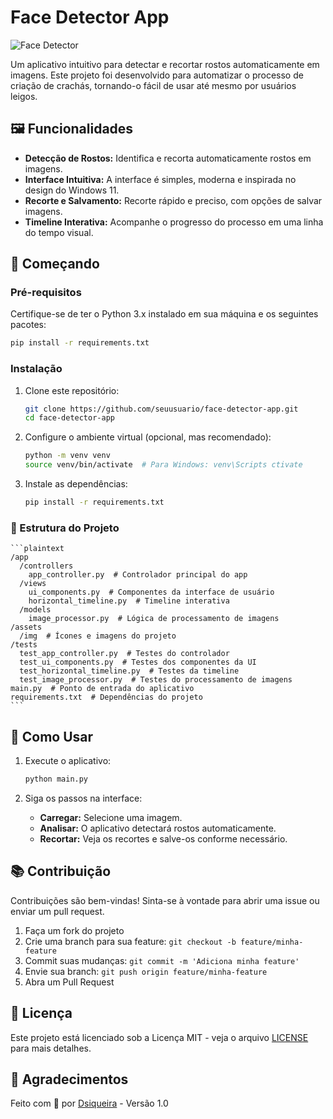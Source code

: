 
# Face Detector App

![Face Detector](assets/img/face_detector_banner.png)

Um aplicativo intuitivo para detectar e recortar rostos automaticamente em imagens. Este projeto foi desenvolvido para automatizar o processo de criação de crachás, tornando-o fácil de usar até mesmo por usuários leigos.

## 🖼️ Funcionalidades

- **Detecção de Rostos:** Identifica e recorta automaticamente rostos em imagens.
- **Interface Intuitiva:** A interface é simples, moderna e inspirada no design do Windows 11.
- **Recorte e Salvamento:** Recorte rápido e preciso, com opções de salvar imagens.
- **Timeline Interativa:** Acompanhe o progresso do processo em uma linha do tempo visual.

## 🚀 Começando

### Pré-requisitos

Certifique-se de ter o Python 3.x instalado em sua máquina e os seguintes pacotes:

```bash
pip install -r requirements.txt
```

### Instalação

1. Clone este repositório:

    ```bash
    git clone https://github.com/seuusuario/face-detector-app.git
    cd face-detector-app
    ```

2. Configure o ambiente virtual (opcional, mas recomendado):

    ```bash
    python -m venv venv
    source venv/bin/activate  # Para Windows: venv\Scripts ctivate
    ```

3. Instale as dependências:

    ```bash
    pip install -r requirements.txt
    ```

### 🎨 Estrutura do Projeto

    ```plaintext
    /app
      /controllers
        app_controller.py  # Controlador principal do app
      /views
        ui_components.py  # Componentes da interface de usuário
        horizontal_timeline.py  # Timeline interativa
      /models
        image_processor.py  # Lógica de processamento de imagens
    /assets
      /img  # Ícones e imagens do projeto
    /tests
      test_app_controller.py  # Testes do controlador
      test_ui_components.py  # Testes dos componentes da UI
      test_horizontal_timeline.py  # Testes da timeline
      test_image_processor.py  # Testes do processamento de imagens
    main.py  # Ponto de entrada do aplicativo
    requirements.txt  # Dependências do projeto
    ```

## 🎯 Como Usar

1. Execute o aplicativo:

    ```bash
    python main.py
    ```

2. Siga os passos na interface:
   - **Carregar:** Selecione uma imagem.
   - **Analisar:** O aplicativo detectará rostos automaticamente.
   - **Recortar:** Veja os recortes e salve-os conforme necessário.

## 📚 Contribuição

Contribuições são bem-vindas! Sinta-se à vontade para abrir uma issue ou enviar um pull request.

1. Faça um fork do projeto
2. Crie uma branch para sua feature: `git checkout -b feature/minha-feature`
3. Commit suas mudanças: `git commit -m 'Adiciona minha feature'`
4. Envie sua branch: `git push origin feature/minha-feature`
5. Abra um Pull Request

## 📝 Licença

Este projeto está licenciado sob a Licença MIT - veja o arquivo [LICENSE](LICENSE) para mais detalhes.

## 🙌 Agradecimentos

Feito com 💖 por [Dsiqueira](https://dsiqueira.com) - Versão 1.0
